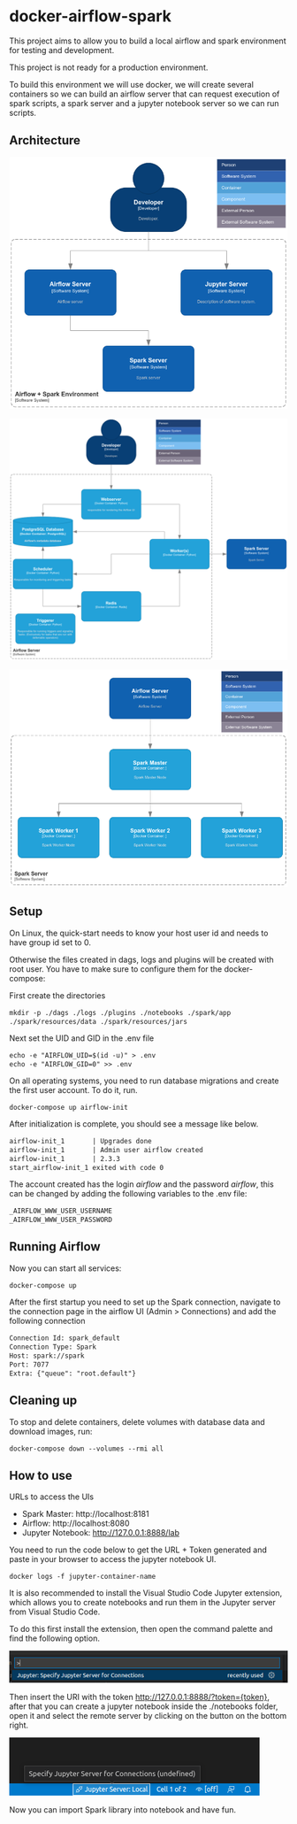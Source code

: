 # docker-airflow-spark
This project aims to allow you to build a local airflow and spark environment for testing and development.

This project is not ready for a production environment.

To build this environment we will use docker, we will create several containers so we can build an airflow server that can request execution of spark scripts, a spark server and a jupyter notebook server so we can run scripts.
## Architecture

![](./doc/diagrama_contexto.png "Diagrama de contexto")

![](./doc/diagrama_contenedores_airflow.png "Diagrama de contenedores de Airflow")

![](./doc/diagrama_contenedores_spark.png "Diagrama de contenedores de Spark")

## Setup
On Linux, the quick-start needs to know your host user id and needs to have group id set to 0.

Otherwise the files created in dags, logs and plugins will be created with root user. You have to make sure to configure them for the docker-compose:

First create the directories

	mkdir -p ./dags ./logs ./plugins ./notebooks ./spark/app ./spark/resources/data ./spark/resources/jars

Next set the UID and GID in the .env file

	echo -e "AIRFLOW_UID=$(id -u)" > .env
    echo -e "AIRFLOW_GID=0" >> .env

On all operating systems, you need to run database migrations and create the first user account. To do it, run.

	docker-compose up airflow-init

After initialization is complete, you should see a message like below.

	airflow-init_1       | Upgrades done
	airflow-init_1       | Admin user airflow created
	airflow-init_1       | 2.3.3
	start_airflow-init_1 exited with code 0

The account created has the login *airflow* and the password *airflow*, this can be changed by adding the following variables to the .env file:

	_AIRFLOW_WWW_USER_USERNAME
	_AIRFLOW_WWW_USER_PASSWORD

## Running Airflow

Now you can start all services:

	docker-compose up

After the first startup you need to set up the Spark connection, navigate to the connection page in the airflow UI (Admin > Connections) and add the following connection

	Connection Id: spark_default
	Connection Type: Spark
	Host: spark://spark
	Port: 7077
	Extra: {"queue": "root.default"}


## Cleaning up

To stop and delete containers, delete volumes with database data and download images, run:

	docker-compose down --volumes --rmi all

## How to use

URLs to access the UIs

- Spark Master: http://localhost:8181
- Airflow: http://localhost:8080
- Jupyter Notebook: http://127.0.0.1:8888/lab

You need to run the code below to get the URL + Token generated and paste in your browser to access the jupyter notebook UI.

    docker logs -f jupyter-container-name

It is also recommended to install the Visual Studio Code Jupyter extension, which allows you to create notebooks and run them in the Jupyter server from Visual Studio Code.

To do this first install the extension, then open the command palette and find the following option.

![](./doc/jupyter-1.png "Paleta de comandos")

Then insert the URI with the token http://127.0.0.1:8888/?token={token}, after that you can create a jupyter notebook inside the ./notebooks folder, open it and select the remote server by clicking on the button on the bottom right.

![](./doc/jupyter-2.png "Paleta de comandos")

Now you can import Spark library into notebook and have fun.